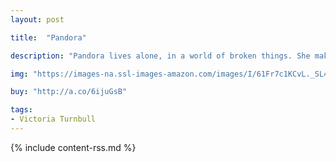 ```yaml
---
layout: post

title:  "Pandora"

description: "Pandora lives alone, in a world of broken things. She makes herself a handsome home, but no one ever comes to visit. Then one day something falls from the sky…a bird with a broken wing. Little by little, Pandora helps the bird grow stronger. Little by little, the bird helps Pandora feel less lonely. The bird begins to fly again, and always comes back—bringing seeds and flowers and other small gifts. But then one day, it flies away and doesn't return. Pandora is heartbroken. Until things begin to grow…"

img: "https://images-na.ssl-images-amazon.com/images/I/61Fr7c1KCvL._SL480_.jpg"

buy: "http://a.co/6ijuGsB"

tags:
- Victoria Turnbull
---
```


{% include content-rss.md %}